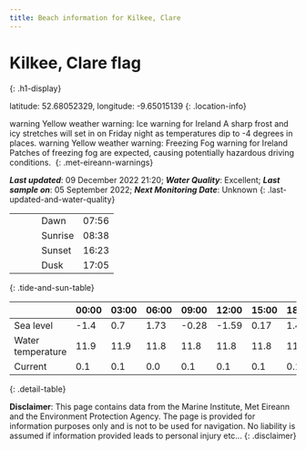 ```yaml
---
title: Beach information for Kilkee, Clare
---
```

# Kilkee, Clare <span class="material-icons blue-flag" alt="This a Blue Flag beach">flag</span>
{: .h1-display}

latitude: 52.68052329, longitude: -9.65015139
{: .location-info}

<span class="material-icons yellow-warning">warning</span>&nbsp;Yellow weather warning: Ice warning for Ireland A sharp frost and icy stretches will set in on Friday night as temperatures dip to -4 degrees in places.&nbsp;<span class="material-icons yellow-warning">warning</span>&nbsp;Yellow weather warning: Freezing Fog warning for Ireland Patches of freezing fog are expected, causing potentially hazardous driving conditions.&nbsp;
{: .met-eireann-warnings}

___Last updated___: 09 December 2022 21:20; ___Water Quality___: Excellent;
___Last sample on___: 05 September 2022; ___Next Monitoring Date___: Unknown
{: .last-updated-and-water-quality}

|   |   |   |   |   |
|---|---|---|---|---|
|   |   |   | Dawn  | 07:56 |
|   |   |   | Sunrise  | 08:38 |
|   |   |   | Sunset  | 16:23 |
|   |   |   | Dusk  | 17:05 |
{: .tide-and-sun-table}

<div></div>

| | 00:00 | 03:00 | 06:00 | 09:00 | 12:00 | 15:00 | 18:00 | 21:00 |
|---|---|---|---|---|---|---|---|---|
| Sea level | -1.4 | 0.7 | 1.73 | -0.28| -1.59 | 0.17 | 1.47 | -0.09 |
| Water temperature | 11.9 | 11.9 | 11.8 | 11.8 | 11.8 | 11.8 | 11.8 | 11.8 |
| Current | 0.1 | 0.1 | 0.0 | 0.1 | 0.1| 0.1 | 0.1 | 0.1 |
{: .detail-table}

__Disclaimer__: This page contains data from the Marine Institute,
Met Eireann and the Environment Protection Agency. The page is provided for
information purposes only and is not to be used for navigation. No liability
is assumed if information provided leads to personal injury etc...
{: .disclaimer}
